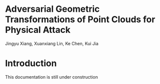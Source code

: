 # Adversarial Geometric Transformations of Point Clouds for Physical Attack
Jingyu Xiang, Xuanxiang Lin, Ke Chen, Kui Jia
# Introduction
This documentation is still under construction
